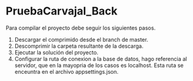 # PruebaCarvajal_Back
Para compilar el proyecto debe seguir los siguientes pasos.

1. Descargar el comprimido desde el branch de master.
2. Descomprimir la carpeta resultante de la descarga.
3. Ejecutar la solución del proyecto.
4. Configurar la ruta de conexion a la base de datos, hago referencia al servidor, que en la mayopria de los casos es localhost. Esta ruta se enceuntra en el archivo appsettings.json.

